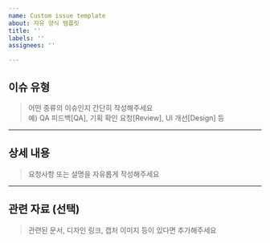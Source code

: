 ```yaml
---
name: Custom issue template
about: 자유 양식 템플릿
title: ''
labels: ''
assignees: ''

---
```


## 이슈 유형  
> 어떤 종류의 이슈인지 간단히 작성해주세요  
예) QA 피드백[QA], 기획 확인 요청[Review], UI 개선[Design] 등


---

## 상세 내용  
> 요청사항 또는 설명을 자유롭게 작성해주세요

---

## 관련 자료 (선택)  
> 관련된 문서, 디자인 링크, 캡처 이미지 등이 있다면 추가해주세요
